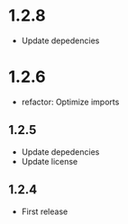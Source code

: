 # 1.2.8

* Update depedencies

# 1.2.6

* refactor: Optimize imports

## 1.2.5

* Update depedencies
* Update license

## 1.2.4

* First release